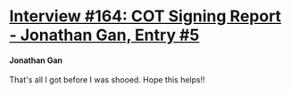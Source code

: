 # [Interview #164: COT Signing Report - Jonathan Gan, Entry #5](https://www.theoryland.com/intvmain.php?i=164#5)

#### Jonathan Gan

That's all I got before I was shooed. Hope this helps!!

